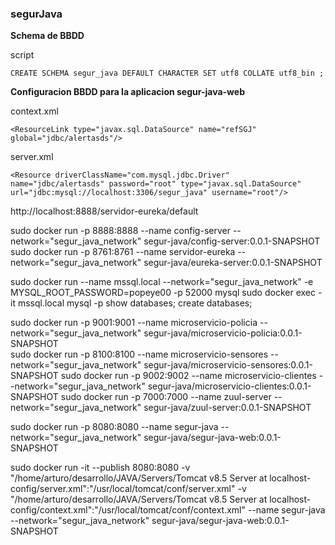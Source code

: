 ### segurJava


**Schema de BBDD**

script
	
	CREATE SCHEMA segur_java DEFAULT CHARACTER SET utf8 COLLATE utf8_bin ;
	

**Configuracion BBDD para la aplicacion segur-java-web**

context.xml
  
    <ResourceLink type="javax.sql.DataSource" name="refSGJ" global="jdbc/alertasds"/>
    
server.xml
  
    <Resource driverClassName="com.mysql.jdbc.Driver" name="jdbc/alertasds" password="root" type="javax.sql.DataSource" url="jdbc:mysql://localhost:3306/segur_java" username="root"/>


http://localhost:8888/servidor-eureka/default
    

sudo docker run -p 8888:8888 --name config-server --network="segur_java_network" segur-java/config-server:0.0.1-SNAPSHOT
sudo docker run -p 8761:8761 --name servidor-eureka --network="segur_java_network" segur-java/eureka-server:0.0.1-SNAPSHOT
    

sudo docker run --name mssql.local --network="segur_java_network" -e MYSQL_ROOT_PASSWORD=popeye00  -p 52000 mysql
sudo docker exec -it mssql.local mysql -p
show databases;
create databases;
    
sudo docker run -p 9001:9001 --name microservicio-policia  --network="segur_java_network" segur-java/microservicio-policia:0.0.1-SNAPSHOT 	    
sudo docker run -p 8100:8100 --name microservicio-sensores --network="segur_java_network" segur-java/microservicio-sensores:0.0.1-SNAPSHOT
sudo docker run -p 9002:9002 --name microservicio-clientes --network="segur_java_network" segur-java/microservicio-clientes:0.0.1-SNAPSHOT
sudo docker run -p 7000:7000 --name zuul-server --network="segur_java_network" segur-java/zuul-server:0.0.1-SNAPSHOT

sudo docker run -p 8080:8080 --name segur-java --network="segur_java_network" segur-java/segur-java-web:0.0.1-SNAPSHOT

sudo docker run -it --publish 8080:8080 -v "/home/arturo/desarrollo/JAVA/Servers/Tomcat v8.5 Server at localhost-config/server.xml":"/usr/local/tomcat/conf/server.xml" -v "/home/arturo/desarrollo/JAVA/Servers/Tomcat v8.5 Server at localhost-config/context.xml":"/usr/local/tomcat/conf/context.xml" --name segur-java --network="segur_java_network" segur-java/segur-java-web:0.0.1-SNAPSHOT

